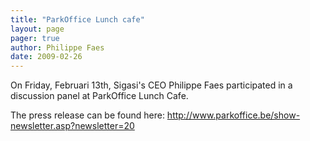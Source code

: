 ```yaml
---
title: "ParkOffice Lunch cafe"
layout: page 
pager: true
author: Philippe Faes
date: 2009-02-26
---
```

<div class="content">
<p>On Friday, Februari 13th, Sigasi's CEO Philippe Faes participated in a discussion panel at ParkOffice Lunch Cafe.</p><p>The press release can be found here: <a href="http://www.parkoffice.be/show-newsletter.asp?newsletter=20" title="http://www.parkoffice.be/show-newsletter.asp?newsletter=20" class="elf-external elf-icon">http://www.parkoffice.be/show-newsletter.asp?newsletter=20</a></p>  </div>


